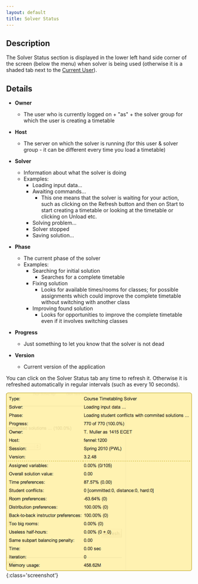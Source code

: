 ```yaml
---
layout: default
title: Solver Status
---
```



## Description

The Solver Status section is displayed in the lower left hand side corner of the screen (below the menu) when solver is being used (otherwise it is a shaded tab next to the [Current User](current-user)).

## Details

* **Owner**
	* The user who is currently logged on + "as" + the solver group for which the user is creating a timetable

* **Host**
	* The server on which the solver is running (for this user & solver group - it can be different every time you load a timetable)

* **Solver**
	* Information about what the solver is doing
	* Examples:
		* Loading input data...
		* Awaiting commands...
			* This one means that the solver is waiting for your action, such as clicking on the Refresh button and then on Start to start creating a timetable or looking at the timetable or clicking on Unload etc.
		* Solving problem...
		* Solver stopped
		* Saving solution...

* **Phase**
	* The current phase of the solver
	* Examples:
		* Searching for initial solution
			* Searches for a complete timetable
		* Fixing solution
			* Looks for available times/rooms for classes; for possible assignments which could improve the complete timetable without switching with another class
		* Improving found solution
			* Looks for opportunities to improve the complete timetable even if it involves switching classes

* **Progress**
	* Just something to let you know that the solver is not dead

* **Version**
	* Current version of the application

You can click on the Solver Status tab any time to refresh it. Otherwise it is refreshed automatically in regular intervals (such as every 10 seconds).


![Solver Status](images/solver-status-1.png){:class='screenshot'}
